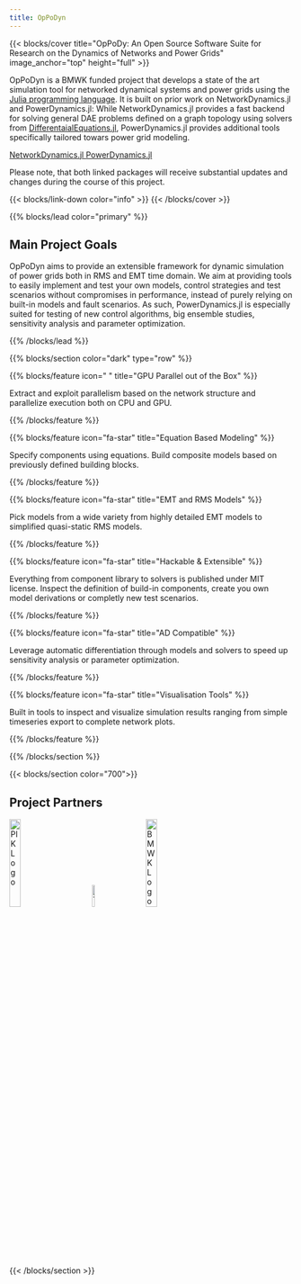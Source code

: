 ```yaml
---
title: OpPoDyn
---
```



<!-------------------------------------- Main Cover ---------------------------------------------------->

<!-- Main title of the page -->
<!-- sets the title of the section in large letters-->
{{< blocks/cover title="OpPoDy: An Open Source Software Suite for Research on the Dynamics of Networks and Power Grids"
image_anchor="top" height="full" >}}

  <!-- Long title of the Project -->
  <p class="lead mt-5">
    OpPoDyn is a BMWK funded project that develops a state of the art simulation tool for networked dynamical systems
    and power grids using the <a href="https://julialang.org">Julia programming language</a>. It is built on prior work on NetworkDynamics.jl and PowerDynamics.jl:
    While NetworkDynamics.jl provides a fast backend for solving general DAE problems defined on a graph topology using solvers from <a href=https://github.com/SciML/DifferentialEquations.jl>DifferentaialEquations.jl</a>, PowerDynamics.jl provides additional tools specifically tailored towars power grid modeling.
  </p>

  <!-- Provides the HTML Hyperlink to Github Repo -->
  <a class="btn btn-lg btn-secondary me-3 mb-4" href="https://github.com/PIK-ICoNe/NetworkDynamics.jl">
    NetworkDynamics.jl <i class="fab fa-github ms-2 "></i>
  </a>
  <a class="btn btn-lg btn-secondary me-3 mb-4" href="https://github.com/JuliaEnergy/PowerDynamics.jl">
    PowerDynamics.jl <i class="fab fa-github ms-2 "></i>
  </a>
  
  Please note, that both linked packages will receive substantial updates and changes during the course of this project.

  {{< blocks/link-down color="info" >}}
{{< /blocks/cover >}}


<!-------------------------------------- Main Goals of the project  ---------------------------------------------------->

<!-- sets the colour of the section. In this case "primary" -->
{{% blocks/lead color="primary" %}}
  ## Main Project Goals
  
  OpPoDyn aims to provide an extensible framework for dynamic simulation of power grids both in RMS and EMT time domain.
  We aim at providing tools to easily implement and test your own models, control strategies and test scenarios without
  compromises in performance, instead of purely relying on built-in models and fault scenarios.
  As such, PowerDynamics.jl is especially suited for testing of new control algorithms, big ensemble studies, sensitivity
  analysis and parameter optimization.
  
{{% /blocks/lead %}}


<!-------------------------------------- Features ---------------------------------------------------->

<!-- sets the colour and type of the section. In this case "dark" and "row" respectively -->
{{% blocks/section color="dark" type="row" %}}

  <!-- sets the icon and message that appears underneath it. In this case "fa-lightbulb" and Name of Feature" 
  respectively -->

  {{% blocks/feature icon=" " title="GPU Parallel out of the Box" %}}
  <p>
    Extract and exploit parallelism based on the network structure and parallelize execution both on CPU and GPU.
  </p>
  {{% /blocks/feature %}}

  {{% blocks/feature icon="fa-star" title="Equation Based Modeling" %}}
  <p>
    Specify components using equations. Build composite models based 
    on previously defined building blocks.
  </p>
  {{% /blocks/feature %}}

  {{% blocks/feature icon="fa-star" title="EMT and RMS Models" %}}
  <p>
    Pick models from a wide variety from highly detailed EMT models 
    to simplified quasi-static RMS models.
  </p>
  {{% /blocks/feature %}}

  {{% blocks/feature icon="fa-star" title="Hackable & Extensible" %}}
  <p>
    Everything from component library to solvers is published under 
    MIT license.
    Inspect the definition of build-in components, create you own 
    model derivations or completly new test scenarios.
  </p>
  {{% /blocks/feature %}}

  {{% blocks/feature icon="fa-star" title="AD Compatible" %}}
  <p>
    Leverage automatic differentiation through models and solvers to 
    speed up sensitivity analysis or parameter optimization.
  </p>
  {{% /blocks/feature %}}

  {{% blocks/feature icon="fa-star" title="Visualisation Tools" %}}
  <p>
    Built in tools to inspect and visualize simulation results ranging from
    simple timeseries export to complete network plots.
  </p>
  {{% /blocks/feature %}}

{{% /blocks/section %}}



<!-------------------------------------- Project Partners ---------------------------------------------------->

{{< blocks/section color="700">}}
<div class="col">
	<h2 class="text-center pb-3">Project Partners</h2>
	<p class="text-center showcase">
		<a href="https://www.pik-potsdam.de/en/output/projects/all/1005"><img alt="PIK Logo" width="20%" src="project_partners/PIK_Logo_A_RGB.png" style="margin-right: 3em" /></a>
		<a href="https://ie3.etit.tu-dortmund.de/"><img alt="TU Dortmund Logo" width="10%" src="project_partners/ie3_logo_2023.svg" style="margin-right: 3em" /></a>
		<a href="https://www.bmwk.de/Navigation/EN/Home/home.html"><img alt="BMWK Logo" width="20%" src="project_partners/bmwk_logo_en.svg" style="margin-right: 3m" /></a>
	</p>
</div>
{{< /blocks/section >}}
